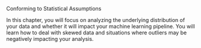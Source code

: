 Conforming to Statistical Assumptions

In this chapter, you will focus on analyzing the underlying distribution of your data and whether it will impact your machine learning pipeline. You will learn how to deal with skewed data and situations where outliers may be negatively impacting your analysis.
